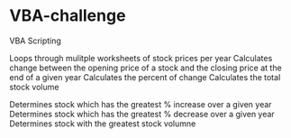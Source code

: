 # VBA-challenge
VBA Scripting


Loops through mulitple worksheets of stock prices per year
Calculates change between the opening price of a stock and the closing price at the end of a given year
Calculates the percent of change
Calculates the total stock volume 

Determines stock which has the greatest % increase over a given year
Determines stock which has the greatest % decrease over a given year
Determines stock with the greatest stock volumne
